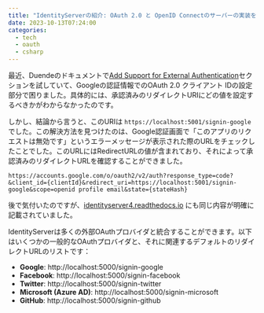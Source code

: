 ```yaml
---
title: "IdentityServerの紹介: OAuth 2.0 と OpenID Connectのサーバーの実装をサポート"
date: 2023-10-13T07:24:00
categories:
  - tech
  - oauth
  - csharp
---
```


最近、Duendeのドキュメントで[Add Support for External Authentication](https://docs.duendesoftware.com/identityserver/v6/quickstarts/2_interactive/#add-support-for-external-authentication)セクションを試していて、Googleの認証情報でのOAuth 2.0 クライアント IDの設定部分で困りました。具体的には、承認済みのリダイレクトURIにどの値を設定するべきかがわからなかったのです。

しかし、結論から言うと、このURIは `https://localhost:5001/signin-google` でした。この解決方法を見つけたのは、Google認証画面で「このアプリのリクエストは無効です」というエラーメッセージが表示された際のURLをチェックしたことでした。このURLにはRedirectURLの値が含まれており、それによって承認済みのリダイレクトURLを確認することができました。

```url
https://accounts.google.com/o/oauth2/v2/auth?response_type=code?&client_id={clientId}&redirect_uri=https://localhost:5001/signin-google&scope=openid profile email&state={stateHash}
```

後で気付いたのですが、[identityserver4.readthedocs.io](https://identityserver4.readthedocs.io/en/aspnetcore1/quickstarts/4_external_authentication.html) にも同じ内容が明確に記載されていました。

IdentityServerは多くの外部OAuthプロバイダと統合することができます。以下はいくつかの一般的なOAuthプロバイダと、それに関連するデフォルトのリダイレクトURLのリストです：
- **Google**: http://localhost:5000/signin-google
- **Facebook**: http://localhost:5000/signin-facebook
- **Twitter**: http://localhost:5000/signin-twitter
- **Microsoft (Azure AD)**: http://localhost:5000/signin-microsoft
- **GitHub**: http://localhost:5000/signin-github
